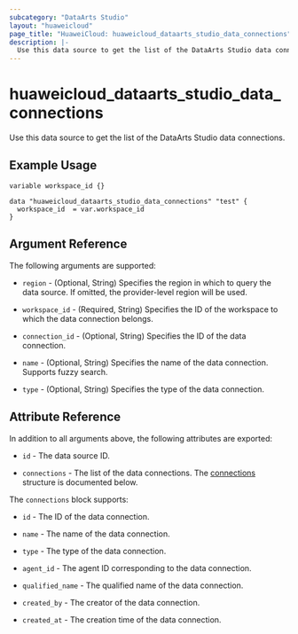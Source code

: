 ```yaml
---
subcategory: "DataArts Studio"
layout: "huaweicloud"
page_title: "HuaweiCloud: huaweicloud_dataarts_studio_data_connections"
description: |-
  Use this data source to get the list of the DataArts Studio data connections.
---
```


# huaweicloud_dataarts_studio_data_connections

Use this data source to get the list of the DataArts Studio data connections.

## Example Usage

```hcl
variable workspace_id {}

data "huaweicloud_dataarts_studio_data_connections" "test" {
  workspace_id  = var.workspace_id
}
```

## Argument Reference

The following arguments are supported:

* `region` - (Optional, String) Specifies the region in which to query the data source.
  If omitted, the provider-level region will be used.

* `workspace_id` - (Required, String) Specifies the ID of the workspace to which the data connection belongs.

* `connection_id` - (Optional, String) Specifies the ID of the data connection.

* `name` - (Optional, String) Specifies the name of the data connection.
  Supports fuzzy search.

* `type` - (Optional, String) Specifies the type of the data connection.

## Attribute Reference

In addition to all arguments above, the following attributes are exported:

* `id` - The data source ID.

* `connections` - The list of the data connections.
  The [connections](#data_connections) structure is documented below.

<a name="data_connections"></a>
The `connections` block supports:

* `id` - The ID of the data connection.

* `name` - The name of the data connection.

* `type` - The type of the data connection.

* `agent_id` - The agent ID corresponding to the data connection.

* `qualified_name` - The qualified name of the data connection.

* `created_by` - The creator of the data connection.

* `created_at` - The creation time of the data connection.
